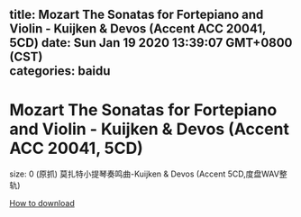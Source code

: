 
title: Mozart The Sonatas for Fortepiano and Violin - Kuijken & Devos (Accent ACC 20041, 5CD)
date: Sun Jan 19 2020 13:39:07 GMT+0800 (CST)    
categories: baidu
---

# Mozart The Sonatas for Fortepiano and Violin - Kuijken & Devos (Accent ACC 20041, 5CD)
size: 0
 (原抓) 莫扎特小提琴奏鸣曲-Kuijken & Devos (Accent 5CD,度盘WAV整轨)
 

[How to download](https://bpcam.bemobtrk.com/go/2ceec3aa-1ca2-46d6-b9ff-aaa5c184517c?jno=2131)